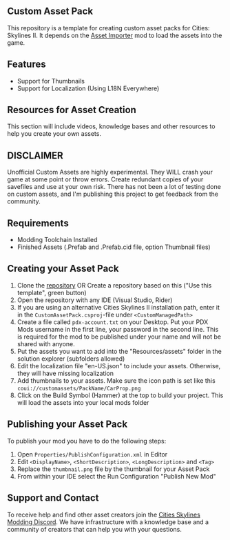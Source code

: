 ## Custom Asset Pack

This repository is a template for creating custom asset packs for Cities: Skylines II. It depends on the [Asset Importer](https://github.com/kosch104/CS2-AssetImporter) mod to load the assets into the game.

## Features
- Support for Thumbnails
- Support for Localization (Using L18N Everywhere)

## Resources for Asset Creation
This section will include videos, knowledge bases and other resources to help you create your own assets.

## DISCLAIMER

Unofficial Custom Assets are highly experimental. They WILL crash your game at some point or throw errors. Create redundant copies of your savefiles and use at your own risk. There has not been a lot of testing done on custom assets, and I'm publishing this project to get feedback from the community.

## Requirements
- Modding Toolchain Installed
- Finished Assets (.Prefab and .Prefab.cid file, option Thumbnail files)

## Creating your Asset Pack

1. Clone the [repository](https://github.com/kosch104/CS2-CustomAssetPack) OR Create a repository based on this ("Use this template", green button)
2. Open the repository with any IDE (Visual Studio, Rider)
3. If you are using an alternative Cities Skylines II installation path, enter it in the `CustomAssetPack.csproj`-file under `<CustomManagedPath>`
4. Create a file called `pdx-account.txt` on your Desktop. Put your PDX Mods username in the first line, your password in the second line. This is required for the mod to be published under your name and will not be shared with anyone.
5. Put the assets you want to add into the "Resources/assets" folder in the solution explorer (subfolders allowed)
6. Edit the localization file "en-US.json" to include your assets. Otherwise, they will have missing localization
7. Add thumbnails to your assets. Make sure the icon path is set like this `coui://customassets/PackName/CarProp.png`
8. Click on the Build Symbol (Hammer) at the top to build your project. This will load the assets into your local mods folder

## Publishing your Asset Pack

To publish your mod you have to do the following steps:
1. Open `Properties/PublishConfiguration.xml` in Editor
2. Edit `<DisplayName>`, `<ShortDescription>`, `<LongDescription>` and `<Tag>`
3. Replace the `thumbnail.png` file by the thumbnail for your Asset Pack
4. From within your IDE select the Run Configuration "Publish New Mod"


## Support and Contact
To receive help and find other asset creators join the [Cities Skylines Modding Discord](https://discord.gg/UkKAfRqfCn). We have infrastructure with a knowledge base and a community of creators that can help you with your questions.